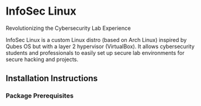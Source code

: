 # InfoSec Linux

Revolutionizing the Cybersecurity Lab Experience

InfoSec Linux is a custom Linux distro (based on Arch Linux) inspired by Qubes OS but with a layer 2 hypervisor (VirtualBox). It allows cybersecurity students and professionals to easily set up secure lab environments for secure hacking and projects.


## Installation Instructions


### Package Prerequisites


